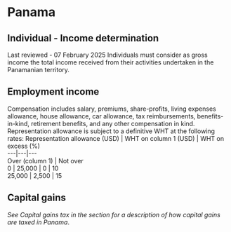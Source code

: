 # Panama
## Individual - Income determination
Last reviewed - 07 February 2025
Individuals must consider as gross income the total income received from their activities undertaken in the Panamanian territory.
## Employment income
Compensation includes salary, premiums, share-profits, living expenses allowance, house allowance, car allowance, tax reimbursements, benefits-in-kind, retirement benefits, and any other compensation in kind.
Representation allowance is subject to a definitive WHT at the following rates:
Representation allowance (USD) | WHT on column 1 (USD) | WHT on excess (%)  
---|---|---  
Over (column 1) | Not over  
0 | 25,000 | 0 | 10  
25,000 | 2,500 | 15  
## Capital gains
_See Capital gains tax in the section for a description of how capital gains are taxed in Panama_.
